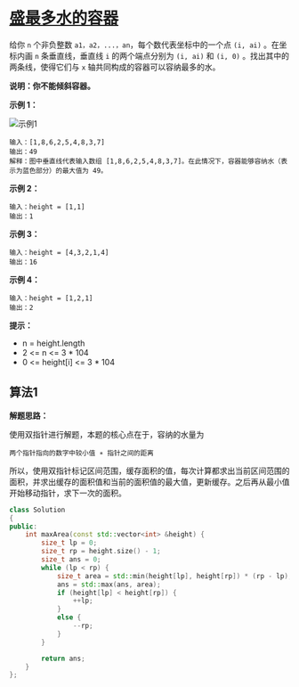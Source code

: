 # [盛最多水的容器](https://leetcode-cn.com/problems/container-with-most-water/)

给你 `n` 个非负整数 `a1，a2，...，an`，每个数代表坐标中的一个点 `(i, ai)` 。在坐标内画 `n` 条垂直线，垂直线 `i` 的两个端点分别为 `(i, ai)` 和 `(i, 0)` 。找出其中的两条线，使得它们与 `x` 轴共同构成的容器可以容纳最多的水。

**说明：你不能倾斜容器。**

**示例 1：**

![示例1](https://aliyun-lc-upload.oss-cn-hangzhou.aliyuncs.com/aliyun-lc-upload/uploads/2018/07/25/question_11.jpg)

```text
输入：[1,8,6,2,5,4,8,3,7]
输出：49
解释：图中垂直线代表输入数组 [1,8,6,2,5,4,8,3,7]。在此情况下，容器能够容纳水（表示为蓝色部分）的最大值为 49。
```

**示例 2：**

```text
输入：height = [1,1]
输出：1
```

**示例 3：**

```text
输入：height = [4,3,2,1,4]
输出：16
```

**示例 4：**

```text
输入：height = [1,2,1]
输出：2
```

**提示：**

- n = height.length
- 2 <= n <= 3 * 104
- 0 <= height[i] <= 3 * 104

## 算法1

**解题思路：**

使用双指针进行解题，本题的核心点在于，容纳的水量为

`两个指针指向的数字中较小值 ∗ 指针之间的距离`

所以，使用双指针标记区间范围，缓存面积的值，每次计算都求出当前区间范围的面积，并求出缓存的面积值和当前的面积值的最大值，更新缓存。之后再从最小值开始移动指针，求下一次的面积。

```c++
class Solution
{
public:
    int maxArea(const std::vector<int> &height) {
        size_t lp = 0;
        size_t rp = height.size() - 1;
        size_t ans = 0;
        while (lp < rp) {
            size_t area = std::min(height[lp], height[rp]) * (rp - lp);
            ans = std::max(ans, area);
            if (height[lp] < height[rp]) {
                ++lp;
            }
            else {
                --rp;
            }
        }

        return ans;
    }
};
```
